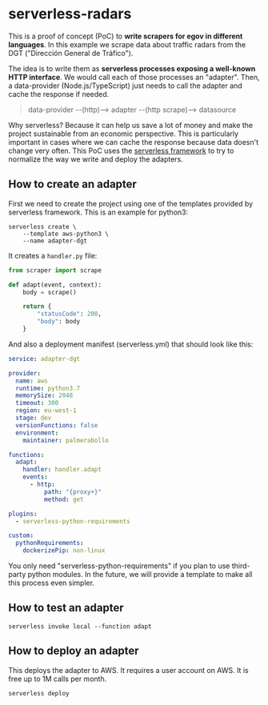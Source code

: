 # serverless-radars

This is a proof of concept (PoC) to **write scrapers for egov in different languages**. In this example we scrape data about traffic radars from the DGT ("Dirección General de Tráfico").

The idea is to write them as **serverless processes exposing a well-known HTTP interface**. We would call each of those processes an "adapter". Then, a data-provider (Node.js/TypeScript) just needs to call the adapter and cache the response if needed.

> data-provider --(http)--> adapter --(http scrape)--> datasource

Why serverless? Because it can help us save a lot of money and make the project sustainable from an economic perspective. This is particularly important in cases where we can cache the response because data doesn't change very often. This PoC uses the [serverless framework](https://serverless.com/) to try to normalize the way we write and deploy the adapters.

## How to create an adapter

First we need to create the project using one of the templates provided by serverless framework. This is an example for python3:

```
serverless create \
    --template aws-python3 \
    --name adapter-dgt
```

It creates a `handler.py` file:

```python
from scraper import scrape

def adapt(event, context):
    body = scrape()

    return {
        "statusCode": 200,
        "body": body
    }
```

And also a deployment manifest (serverless.yml) that should look like this:

```yaml
service: adapter-dgt

provider:
  name: aws
  runtime: python3.7
  memorySize: 2048
  timeout: 300
  region: eu-west-1
  stage: dev
  versionFunctions: false
  environment:
    maintainer: palmerabollo

functions:
  adapt:
    handler: handler.adapt
    events:
      - http:
          path: "{proxy+}"
          method: get

plugins:
  - serverless-python-requirements

custom:
  pythonRequirements:
    dockerizePip: non-linux
```

You only need "serverless-python-requirements" if you plan to use third-party python modules.
In the future, we will provide a template to make all this process even simpler.

## How to test an adapter

```
serverless invoke local --function adapt
```

## How to deploy an adapter

This deploys the adapter to AWS. It requires a user account on AWS.
It is free up to 1M calls per month.

```
serverless deploy
```
